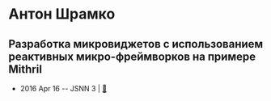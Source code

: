 # Антон Шрамко

## Разработка микровиджетов с использованием реактивных микро-фреймворков на примере Mithril
- 2016 Apr 16 -- JSNN 3  | [:notebook:](http://slides.com/friktor/deck#/)  
